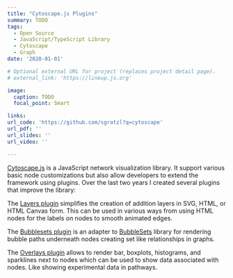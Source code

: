 ```yaml
---
title: "Cytoscape.js Plugins"
summary: TODO
tags:
  - Open Source
  - JavaScript/TypeScript Library
  - Cytoscape
  - Graph
date: '2020-01-01'

# Optional external URL for project (replaces project detail page).
# external_link: 'https://lineup.js.org'

image:
  caption: TODO
  focal_point: Smart

links:
url_code: 'https://github.com/sgratzl?q=cytoscape'
url_pdf: ''
url_slides: ''
url_video: ''

---
```


[Cytoscape.js](https://js.cytoscape.org/) is a JavaScript network visualization library. It support various basic node customizations but also allow developers to extend the framework using plugins. Over the last two years I created several plugins that improve the library:

The [Layers plugin](https://github.com/sgratzl/cytoscape.js-layers) simplifies the creation of addition layers in SVG, HTML, or HTML Canvas form. This can be used in various ways from using HTML nodes for the labels on nodes to smooth animated edges.

The [Bubblesets plugin](https://github.com/upsetjs/cytoscape.js-bubblesets) is an adapter to [BubbleSets](https://github.com/upsetjs/bubblesets-js) library for rendering bubble paths underneath nodes creating set like relationships in graphs.

The [Overlays plugin](https://github.com/sgratzl/cytoscape.js-overlays) allows to render bar, boxplots, histograms, and sparklines next to nodes which can be used to show data associated with nodes. Like showing experimental data in pathways.